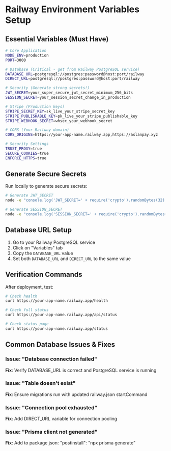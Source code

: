 # Railway Environment Variables Setup

## Essential Variables (Must Have)

```bash
# Core Application
NODE_ENV=production
PORT=3000

# Database (Critical - get from Railway PostgreSQL service)
DATABASE_URL=postgresql://postgres:password@host:port/railway
DIRECT_URL=postgresql://postgres:password@host:port/railway

# Security (Generate strong secrets!)
JWT_SECRET=your_super_secure_jwt_secret_minimum_256_bits
SESSION_SECRET=your_session_secret_change_in_production

# Stripe (Production keys)
STRIPE_SECRET_KEY=sk_live_your_stripe_secret_key
STRIPE_PUBLISHABLE_KEY=pk_live_your_stripe_publishable_key
STRIPE_WEBHOOK_SECRET=whsec_your_webhook_secret

# CORS (Your Railway domain)
CORS_ORIGINS=https://your-app-name.railway.app,https://aslanpay.xyz

# Security Settings
TRUST_PROXY=true
SECURE_COOKIES=true
ENFORCE_HTTPS=true
```

## Generate Secure Secrets

Run locally to generate secure secrets:

```bash
# Generate JWT_SECRET
node -e "console.log('JWT_SECRET=' + require('crypto').randomBytes(32).toString('hex'))"

# Generate SESSION_SECRET  
node -e "console.log('SESSION_SECRET=' + require('crypto').randomBytes(32).toString('hex'))"
```

## Database URL Setup

1. Go to your Railway PostgreSQL service
2. Click on "Variables" tab
3. Copy the `DATABASE_URL` value
4. Set both `DATABASE_URL` and `DIRECT_URL` to the same value

## Verification Commands

After deployment, test:

```bash
# Check health
curl https://your-app-name.railway.app/health

# Check full status  
curl https://your-app-name.railway.app/api/status

# Check status page
curl https://your-app-name.railway.app/status
```

## Common Database Issues & Fixes

### Issue: "Database connection failed"
**Fix**: Verify DATABASE_URL is correct and PostgreSQL service is running

### Issue: "Table doesn't exist" 
**Fix**: Ensure migrations run with updated railway.json startCommand

### Issue: "Connection pool exhausted"
**Fix**: Add DIRECT_URL variable for connection pooling

### Issue: "Prisma client not generated"
**Fix**: Add to package.json: "postinstall": "npx prisma generate" 